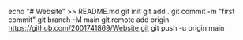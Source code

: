 echo "# Website" >> README.md
git init
git add .
git commit -m "first commit"
git branch -M main
git remote add origin https://github.com/2001741869/Website.git
git push -u origin main
